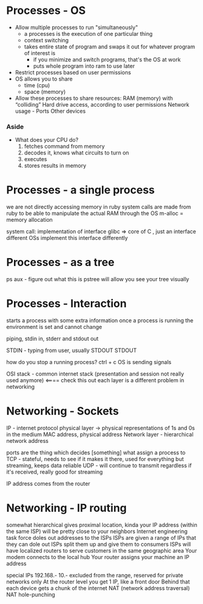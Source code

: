 # Processes - OS
+ Allow multiple processes to run "simultaneously"
  * a processes is the execution of one particular thing
  * context switching
  * takes entire state of program and swaps it out for whatever program of interest is
    * if you minimize and switch programs, that's the OS at work
    * puts whole program into ram to use later
+ Restrict processes based on user permissions
+ OS allows you to share
  * time (cpu)
  * space (memory)
+ Allow these processes to share resources:
RAM (memory) with “colliding”
Hard drive access, according to user permissions
Network usage - Ports
Other devices

### Aside
* What does your CPU do?
  1. fetches command from memory
  2. decodes it, knows what circuits to turn on
  3. executes
  4. stores results in memory

# Processes - a single process
we are not directly accessing memory in ruby
system calls are made from ruby to be able to manipulate the actual RAM through the OS
m-alloc = memory allocation

system call: implementation of interface
glibc => core of C , just an interface
different OSs implement this interface differently

# Processes - as a tree
ps aux - figure out what this is
pstree will allow you see your tree visually


# Processes - Interaction
starts a process with some extra information
once a process is running the environment is set and cannot change


piping, stdin in, stderr and stdout out

STDIN - typing from user, usually
STDOUT
STDOUT

how do you stop a running process?
ctrl + c
OS is sending signals

OSI stack - common internet stack (presentation and session not really used anymore) <==== check this out
each layer is a different problem in networking


# Networking - Sockets
IP - internet protocol
physical layer -> physical representations of 1s and 0s in the medium
MAC address, physical address
Network layer - hierarchical network address

ports are the thing which decides [something] what assign a process to
TCP - stateful, needs to see if it makes it there, used for everything but streaming, keeps data reliable
UDP - will continue to transmit regardless if it's received, really good for streaming

IP address comes from the router

# Networking - IP routing
somewhat hierarchical
gives proximal location, kinda
your IP address (within the same ISP) will be pretty close to your neighbors
Internet engineering task force doles out addresses to the ISPs
ISPs are given a range of IPs that they can dole out
ISPs split them up and give them to consumers
ISPs will have localized routers to serve customers in the same geographic area
Your modem connects to the local hub
Your router assigns your machine an IP address

special IPs
192.168.-
10.-
excluded from the range, reserved for private networks only
At the router level you get 1 IP, like a front door
Behind that each device gets a chunk of the internet
NAT (network address traversal)
NAT hole-punching
